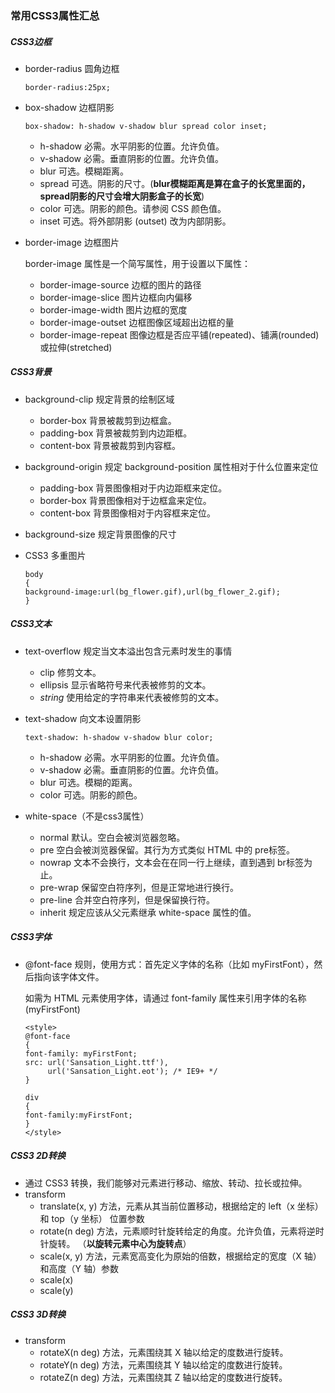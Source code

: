 ### 常用CSS3属性汇总

##### CSS3边框

+ border-radius 圆角边框

  ``` border-radius:25px;
  border-radius:25px;
  ```


+ box-shadow 边框阴影
  ```
  box-shadow: h-shadow v-shadow blur spread color inset;
  ```

  + h-shadow    必需。水平阴影的位置。允许负值。
  + v-shadow    必需。垂直阴影的位置。允许负值。
  + blur    可选。模糊距离。
  + spread    可选。阴影的尺寸。(**blur模糊距离是算在盒子的长宽里面的，spread阴影的尺寸会增大阴影盒子的长宽**)
  + color    可选。阴影的颜色。请参阅 CSS 颜色值。
  + inset    可选。将外部阴影 (outset) 改为内部阴影。



+ border-image 边框图片

  border-image 属性是一个简写属性，用于设置以下属性：

  - border-image-source    边框的图片的路径 
  - border-image-slice    图片边框向内偏移 
  - border-image-width    图片边框的宽度 
  - border-image-outset    边框图像区域超出边框的量 
  - border-image-repeat    图像边框是否应平铺(repeated)、铺满(rounded)或拉伸(stretched) 

  
#####  CSS3背景

+ background-clip 规定背景的绘制区域

  + border-box 背景被裁剪到边框盒。 
  + padding-box 背景被裁剪到内边距框。 
  + content-box  背景被裁剪到内容框。 

+ background-origin 规定 background-position 属性相对于什么位置来定位 

  + padding-box  背景图像相对于内边距框来定位。 
  + border-box  背景图像相对于边框盒来定位。
  + content-box  背景图像相对于内容框来定位。 

+ background-size 规定背景图像的尺寸 

+ CSS3 多重图片

  ```
  body
  { 
  background-image:url(bg_flower.gif),url(bg_flower_2.gif);
  }
  ```

##### CSS3文本

+ text-overflow 规定当文本溢出包含元素时发生的事情 

  + clip  修剪文本。 
  + ellipsis  显示省略符号来代表被修剪的文本。 
  + *string*  使用给定的字符串来代表被修剪的文本。 

+ text-shadow  向文本设置阴影 

  ```
  text-shadow: h-shadow v-shadow blur color;
  ```
  + h-shadow 必需。水平阴影的位置。允许负值。
  + v-shadow 必需。垂直阴影的位置。允许负值。
  + blur 可选。模糊的距离。
  + color 可选。阴影的颜色。
+ white-space（不是css3属性）
  + normal    默认。空白会被浏览器忽略。
  + pre    空白会被浏览器保留。其行为方式类似 HTML 中的 pre标签。
  + nowrap    文本不会换行，文本会在在同一行上继续，直到遇到 br标签为止。
  + pre-wrap    保留空白符序列，但是正常地进行换行。
  + pre-line    合并空白符序列，但是保留换行符。
  + inherit    规定应该从父元素继承 white-space 属性的值。

##### CSS3字体

+ @font-face 规则，使用方式：首先定义字体的名称（比如 myFirstFont），然后指向该字体文件。

  如需为 HTML 元素使用字体，请通过 font-family 属性来引用字体的名称 (myFirstFont)

  ```
  <style> 
  @font-face
  {
  font-family: myFirstFont;
  src: url('Sansation_Light.ttf'),
       url('Sansation_Light.eot'); /* IE9+ */
  }
  
  div
  {
  font-family:myFirstFont;
  }
  </style>
  ```

##### CSS3 2D转换

+ 通过 CSS3 转换，我们能够对元素进行移动、缩放、转动、拉长或拉伸。 
+ transform
  + translate(x, y) 方法，元素从其当前位置移动，根据给定的 left（x 坐标） 和 top（y 坐标） 位置参数 
  + rotate(n deg) 方法，元素顺时针旋转给定的角度。允许负值，元素将逆时针旋转。 （**以旋转元素中心为旋转点**）
  + scale(x, y) 方法，元素宽高变化为原始的倍数，根据给定的宽度（X 轴）和高度（Y 轴）参数 
  + scale(x)
  + scale(y)

##### CSS3 3D转换

+ transform
  + rotateX(n deg) 方法，元素围绕其 X 轴以给定的度数进行旋转。
  + rotateY(n deg) 方法，元素围绕其 Y 轴以给定的度数进行旋转。 
  + rotateZ(n deg) 方法，元素围绕其 Z 轴以给定的度数进行旋转。 